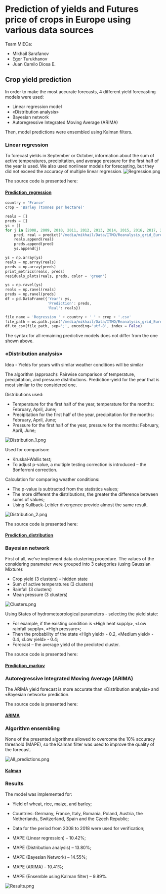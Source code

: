 # Prediction of yields and Futures price of crops in Europe using various data sources

Team MiECa:
- Mikhail Sarafanov
- Egor Turukhanov
- Juan Camilo Diosa E.

## Crop yield prediction

In order to make the most accurate forecasts, 4 different yield forecasting models were used:
* Linear regression model
* «Distribution analysis»
* Bayesian network
* Autoregressive Integrated Moving Average (ARIMA)

Then, model predictions were ensembled using Kalman filters.


### Linear regression

To forecast yields in September or October, information about the sum of active temperatures, precipitation, and average pressure for the first half of the year is used. We also used nonlinear models for forecasting, but they did not exceed the accuracy of multiple linear regression.
![Regression.png](https://raw.githubusercontent.com/Dreamlone/ITMO_Masters_degree/master/Images/img_6.png)

The source code is presented here:
#### [Prediction_regression](https://github.com/Dreamlone/ITMO_Masters_degree/blob/master/Methods_and_models_for_multivariate_data_analysis/PredictiveModels/Prediction_regression.py)



```python
country = 'France'
crop = 'Barley (tonnes per hectare)'

reals = []
preds = []
ys = []
for j in [2008, 2009, 2010, 2011, 2012, 2013, 2014, 2015, 2016, 2017, 2018]:
    pred, real = predict('/media/mikhail/Data/ITMO/Reanalysis_grid_Europe/Processed_grid', j, country, crop)
    reals.append(real)
    preds.append(pred)
    ys.append(j)

ys = np.array(ys)
reals = np.array(reals)
preds = np.array(preds)
print_metrics(reals, preds)
residuals_plots(reals, preds, color = 'green')

ys = np.ravel(ys)
reals = np.ravel(reals)
preds = np.ravel(preds)
df = pd.DataFrame({'Year': ys,
                   'Prediction': preds,
                   'Real': reals})

file_name = 'Regression_' + country + '_' + crop + '.csv'
file_path = os.path.join('/media/mikhail/Data/ITMO/Reanalysis_grid_Europe/RESULTS', file_name)
df.to_csv(file_path, sep=';', encoding='utf-8', index = False)
```

The syntax for all remaining predictive models does not differ from the one shown above.

### «Distribution analysis»

Idea - Yields for years with similar weather conditions will be similar

The algorithm (approach):
Pairwise comparison of temperature, precipitation, and pressure distributions. Prediction-yield for the year that is most similar to the considered one.

Distributions used:
* Temperature for the first half of the year, temperature for the months: February, April, June;
* Precipitation for the first half of the year, precipitation for the months: February, April, June;
* Pressure for the first half of the year, pressure for the months: February, April, June;

![Distribution_1.png](https://raw.githubusercontent.com/Dreamlone/ITMO_Masters_degree/master/Images/img_7.png)

Used for comparison:
* Kruskal-Wallis test;
* To adjust p-value, a multiple testing correction is introduced – the Bonferroni correction.

Calculation for comparing weather conditions:
* The p-value is subtracted from the statistics values;
* The more different the distributions, the greater the difference between sums of values;
* Using Kullback-Leibler divergence provide almost the same result.

![Distribution_2.png](https://raw.githubusercontent.com/Dreamlone/ITMO_Masters_degree/master/Images/img_8.png)

The source code is presented here:
#### [Prediction_distribution](https://github.com/Dreamlone/ITMO_Masters_degree/blob/master/Methods_and_models_for_multivariate_data_analysis/PredictiveModels/Prediction_distribution.py)


### Bayesian network

First of all, we've implement data clustering procedure. The values of the considering parameter were grouped into 3 categories (using Gaussian Mixture):

* Crop yield (3 clusters) – hidden state
* Sum of active temperatures (3 clusters)
* Rainfall (3 clusters)
* Mean pressure (3 clusters)

![Clusters.png](https://raw.githubusercontent.com/Dreamlone/ITMO_Masters_degree/master/Images/img_9.png)

Using States of hydrometeorological parameters - selecting the yield state:
* For example, if the existing condition is «High heat supply», «Low rainfall supply»,  «High pressure»;
* Then the probability of the state «High yield» - 0.2, «Medium yield» - 0.4, «Low yield» - 0.4;
* Forecast – the average yield of the predicted cluster.


The source code is presented here:
#### [Prediction_markov](https://github.com/Dreamlone/ITMO_Masters_degree/blob/master/Methods_and_models_for_multivariate_data_analysis/PredictiveModels/Prediction_markov.py)

### Autoregressive Integrated Moving Average (ARIMA)

The ARIMA yield forecast is more accurate than «Distribution analysis» and «Bayesian network» prediction.

The source code is presented here:
#### [ARIMA](https://github.com/Dreamlone/ITMO_Masters_degree/blob/master/Methods_and_models_for_multivariate_data_analysis/PredictiveModels/Prediction_ARIMA.py)


### Algorithm ensembling
None of the presented algorithms allowed to overcome the 10% accuracy threshold (MAPE), so the Kalman filter was used to improve the quality of the forecast.

![All_predictions.png](https://raw.githubusercontent.com/Dreamlone/ITMO_Masters_degree/master/Images/img_10.png)

#### [Kalman](https://github.com/Dreamlone/ITMO_Masters_degree/blob/master/Methods_and_models_for_multivariate_data_analysis/PredictiveModels/Prediction_Kalman_ensemble.py)

### Results

The model was implemented for:
* Yield of wheat, rice, maize, and barley;
* Countries: Germany, France, Italy, Romania, Poland, Austria, the Netherlands, Switzerland, Spain and the Czech Republic;
* Data for the period from 2008 to 2018 were used for verification;


* MAPE (Linear regression) – 10.42%;
* MAPE (Distribution analysis) – 13.80%;
* MAPE (Bayesian Network) – 14.55%;
* MAPE (ARIMA) – 10.41%;
*  MAPE (Ensemble using Kalman filter) – 9.89%.

![Results.png](https://raw.githubusercontent.com/Dreamlone/ITMO_Masters_degree/master/Images/img_11.png)

